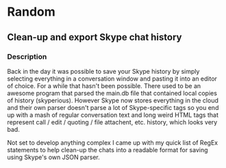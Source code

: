 # Random

## Clean-up and export Skype chat history

### Description
Back in the day it was possible to save your Skype history by simply selecting everything in a conversation window and pasting it into an editor of choice. For a while that hasn't been possible. There used to be an awesome program that parsed the main.db file that contained local copies of history (skyperious). However Skype now stores everything in the cloud and their own parser doesn't parse a lot of Skype-specific tags so you end up with a mash of regular conversation text and long weird HTML tags that represent call / edit / quoting / file attachent, etc. history, which looks very bad.

Not set to develop anything complex I came up with my quick list of RegEx statements to help clean-up the chats into a readable format for saving using Skype's own JSON parser.
